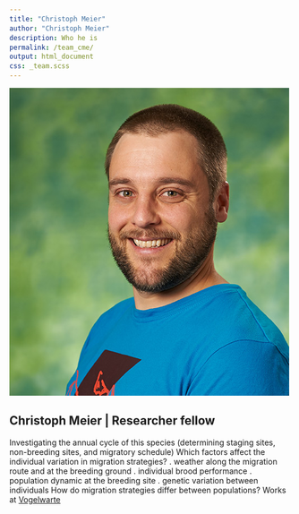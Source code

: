 ```yaml
---
title: "Christoph Meier"
author: "Christoph Meier"
description: Who he is
permalink: /team_cme/
output: html_document
css: _team.scss
---
```


![](TeamPhoto/Christoph_Meier.jpg)



## **Christoph Meier** | Researcher fellow 



Investigating the annual cycle of this species (determining staging sites, non-breeding sites, and migratory schedule) Which factors affect the individual variation in migration strategies? . weather along the migration route and at the breeding ground . individual brood performance . population dynamic at the breeding site . genetic variation between individuals How do migration strategies differ between populations? Works at [Vogelwarte](https://www.vogelwarte.ch/de/home/)


